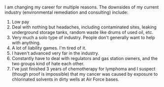 I am changing my career for multiple reasons. The downsides of my current industry (environmental remediation and consulting) include:
1. Low pay
2. Deal with nothing but headaches, including contaminated sites, leaking underground storage tanks, random waste like drums of used oil, etc.
3. Very much a solo type of industry. People don't generally want to help with anything.
4. A lot of liability games. I'm tired of it.
5. I haven't advanced very far in the industry.
6. Constantly have to deal with regulators and gas station owners, and the two groups kind of hate each other.
7. I've just finished 3 years of chemotherapy for lymphoma and I suspect (though proof is impossible) that my cancer was caused by exposure to chlorinated solvents in dirty wells at Air Force bases.
